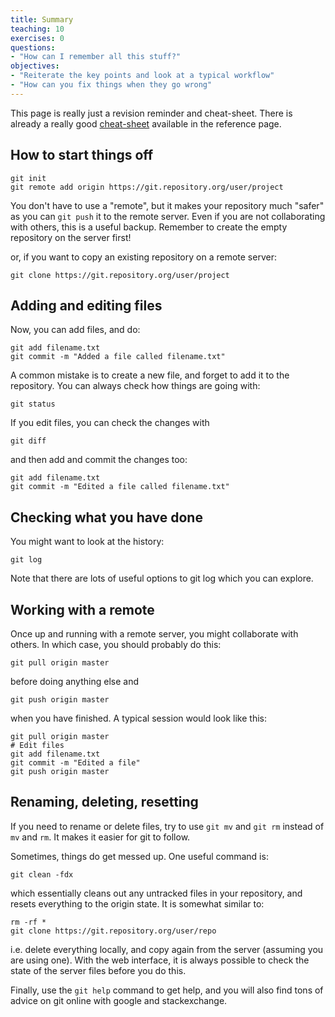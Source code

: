```yaml
---
title: Summary
teaching: 10
exercises: 0
questions:
- "How can I remember all this stuff?"
objectives:
- "Reiterate the key points and look at a typical workflow"
- "How can you fix things when they go wrong"
---
```


This page is really just a revision reminder and cheat-sheet. There is
already a really good [cheat-sheet](../reference) available in the
reference page.

## How to start things off

~~~
git init
git remote add origin https://git.repository.org/user/project
~~~
You don't have to use a "remote", but it makes your repository much
"safer" as you can `git push` it to the remote server. Even if you are
not collaborating with others, this is a useful backup. Remember to
create the empty repository on the server first!

or, if you want to copy an existing repository on a remote server:

~~~
git clone https://git.repository.org/user/project
~~~

## Adding and editing files

Now, you can add files, and do:
~~~
git add filename.txt
git commit -m "Added a file called filename.txt"
~~~

A common mistake is to create a new file, and forget to add it to the
repository. You can always check how things are going with:

~~~
git status
~~~

If you edit files, you can check the changes with
~~~
git diff
~~~

and then add and commit the changes too:
~~~
git add filename.txt
git commit -m "Edited a file called filename.txt"
~~~

## Checking what you have done

You might want to look at the history:
~~~
git log
~~~
Note that there are lots of useful options to git log which you can
explore.

## Working with a remote

Once up and running with a remote server, you might collaborate with
others. In which case, you should probably do this:

~~~
git pull origin master
~~~
before doing anything else
and
~~~
git push origin master
~~~
when you have finished. A typical session would look like this:
~~~
git pull origin master
# Edit files
git add filename.txt
git commit -m "Edited a file"
git push origin master
~~~

## Renaming, deleting, resetting

If you need to rename or delete files, try to use `git mv` and `git
rm` instead of `mv` and `rm`. It makes it easier for git to follow.

Sometimes, things do get messed up. One useful command is:
~~~
git clean -fdx
~~~

which essentially cleans out any untracked files in your repository,
and resets everything to the origin state. It is somewhat similar to:
~~~
rm -rf *
git clone https://git.repository.org/user/repo
~~~

i.e. delete everything locally, and copy again from the server
(assuming you are using one). With the web interface, it is always
possible to check the state of the server files before you do this.

Finally, use the `git help` command to get help, and you will also
find tons of advice on git online with google and stackexchange.

